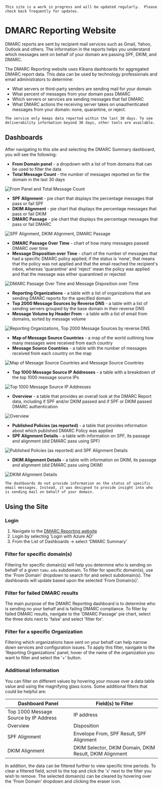 ```admonish info
This site is a work in progress and will be updated regularly.  Please check back frequently for updates.
```

# DMARC Reporting Website

DMARC reports are sent by recipient mail services such as Gmail, Yahoo, Outlook and others. The information in the reports helps you understand which messages sent on behalf of your domain are passing SPF, DKIM, and DMARC.

The DMARC Reporting website uses Kibana dashboards for aggregated DMARC report data.  This data can be used by technology professionals and email administrators to determine:

- What servers or third-party senders are sending mail for your domain
- What percent of messages from your domain pass DMARC
- Which servers or services are sending messages that fail DMARC
- What DMARC actions the receiving server takes on unauthenticated messages from your domain: none, quarantine, or reject.

```admonish info
The service only keeps data reported within the last 30 days. To see deliverability information beyond 30 days, other tools are available.
```

## Dashboards

After navigating to this site and selecting the DMARC Summary dashboard, you will see the following:

- **From Domain panel** - a dropdown with a list of from domains that can be used to filter the data
- **Total Message Count** - the number of messages reported on for the domain in the last 30 days

![From Panel and Total Message Count](./img/dr-from-count.png)

- **SPF Alignment** - pie chart that displays the percentage messages that pass or fail SPF
- **DKIM Alignment** - pie chart that displays the percentage messages that pass or fail DKIM
- **DMARC Passage** - pie chart that displays the percentage messages that pass or fail DMARC

![SPF Alignment, DKIM Alignment, DMARC Passage](./img/dr-alignment.png)

- **DMARC Passage Over Time** - chart of how many messages passed DMARC over time
- **Message Disposition over Time** -  chart of the number of messages that had a specific DMARC policy applied; if the status is 'none', that means that the policy was not applied and that the email reached the recipient's inbox, whereas 'quarantine' and 'reject' mean the policy was applied and that the message was either quarantined or rejected

![DMARC Passage Over Time and Message Disposition over Time](./img/dr-over-time.png)

- **Reporting Organizations** - a table with a list of organizations that are sending DMARC reports for the specified domain
- **Top 2000 Message Sources by Reverse DNS** - a table with a list of sending servers grouped by the base domain in their reverse DNS
- **Message Volume by Header From** - a table with a list of email from domains, sorted by message volume

![Reporting Organizations, Top 2000 Message Sources by reverse DNS](./img/dr-orgs-top-2000-volume.png)

- **Map of Message Source Countries** - a map of the world outlining how many messages were received from each country
- **Message Source Countries** - a table with the number of messages received from each country on the map

![Map of Message Source Countries and Message Source Countries](./img/dr-map-countries.png)

- **Top 1000 Message Source IP Addresses** - a table with a breakdown of the top 1000 message source IPs

![Top 1000 Message Source IP Addresses](./img/dr-top-1000.png)

- **Overview** - a table that provides an overall look at the DMARC Report data, including if SPF and/or DKIM passed and if SPF or DKIM passed DMARC authentication

![Overview](./img/dr-overview.png)

- **Published Policies (as reported)** - a table that provides information about which published DMARC Policy was applied
- **SPF Alignment Details** - a table with information on SPF, its passage and alignment (did DMARC pass using SPF)

![Published Policies (as reported) and SPF Alignment Details](./img/dr-publised-policies-spf-alignment.png)

- **DKIM Alignment Details** - a table with information on DKIM, its passage and alignment (did DMARC pass using DKIM)

![DKIM Alignment Details](./img/dr-dkim-alignment.png)

```admonish warning
The dashboards do not provide information on the status of specific email messages. Instead, it was designed to provide insight into who is sending mail on behalf of your domain.
```

## Using the Site

### Login

1) Navigate to the [DMARC Reporting website](https://dmarc-report.kb.us-central1.gcp.cloud.es.io:9243/)
2) Login by selecting 'Login with Azure AD'
3) From the List of Dashboards -> select 'DMARC Summary'

### Filter for specific domain(s)

Filtering for specific domain(s) will help you determine who is sending on behalf of a given `tamu.edu` subdomain.  To filter for specific domain(s), use the 'From Domain' dropdown to search for and select subdomain(s).  The dashboards will update based upon the selected 'From Domain(s)'.

### Filter for failed DMARC results

The main purpose of the DMARC Reporting dashboard is to determine who is sending no your behalf and is failing DMARC compliance.  To filter by failed DMARC results, navigate to the 'DMARC Passage' pie chart, select the three dots next to 'false' and select 'filter for'.

### Filter for a specific Organization

Filtering which organizations have sent on your behalf can help narrow down services and configuration issues.  To apply this filter, navigate to the 'Reporting Organizations' panel, hover of the name of the organization you want to filter and select the '+' button.

### Additional Information

You can filter on different values by hovering your mouse over a data table value and using the magnifying glass icons.  Some additional filters that could be helpful are:

| Dashboard Panel | Field(s) to Filter |
| -------- | ------- |
| Top 1000 Message Source by IP Address | IP address |
| Overview | Disposition |
| SPF Alignment | Envelope From, SPF Result, SPF Alignment |
| DKIM Alignment | DKIM Selector, DKIM Domain, DKIM Result, DKIM Alignment |

In addition, the data can be filtered further to view specific time periods.  To clear a filtered field, scroll to the top and click the 'x' next to the filter you wish to remove.  The selected domain(s) can be cleared by hovering over the 'From Domain' dropdown and clicking the eraser icon.
